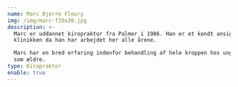 ```yaml
---
name: Marc Bjerre Fleury
img: /img/marc-f20x30.jpg
description: >-
  Marc er uddannet kiropraktor fra Palmer i 1986. Han er et kendt ansigt på
  klinikken da han har arbejdet her alle årene.

  Marc har en bred erfaring indenfor behandling af hele kroppen hos unge såvel
  som ældre.
type: Kiropraktor
enable: true
---
```


